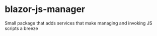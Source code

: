 # blazor-js-manager
Small package that adds services that make managing and invoking JS scripts a breeze
